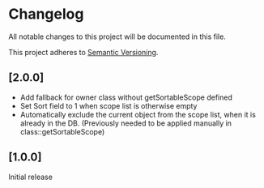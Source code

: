 # Changelog

All notable changes to this project will be documented in this file.

This project adheres to [Semantic Versioning](http://semver.org/).

## [2.0.0]

* Add fallback for owner class without getSortableScope defined
* Set Sort field to 1 when scope list is otherwise empty
* Automatically exclude the current object from the scope list, when it is already in the DB. (Previously needed to be applied manually in class::getSortableScope)

## [1.0.0]

Initial release
